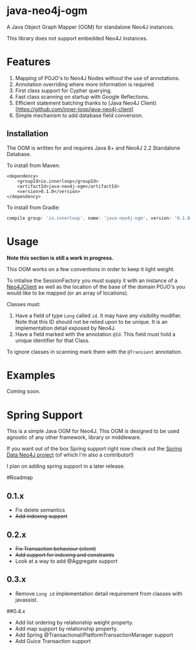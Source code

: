 java-neo4j-ogm
==============

A Java Object Graph Mapper (OGM) for standalone Neo4J instances.

This library does not support embedded Neo4J instances.

# Features

1. Mapping of POJO's to Neo4J Nodes without the use of annotations.
1. Annotation overriding where more information is required
1. First class support for Cypher querying.
1. Fast class scanning on startup with Google Reflections.
1. Efficient statement batching thanks to [Java Neo4J Client)[https://github.com/inner-loop/java-neo4j-client]
1. Simple mechanism to add database field conversion.

## Installation

The OGM is written for and requires Java 8+ and Neo4J 2.2 Standalone Database.

To install from Maven:

```maven
<dependency>
    <groupId>io.innerloop</groupId>
    <artifactId>java-neo4j-ogm</artifactId>
    <version>0.1.0</version>
</dependency>
```

To install from Gradle:

```gradle
compile group: 'io.innerloop', name: 'java-neo4j-ogm', version: '0.1.0'
```

# Usage

**Note this section is still a work in progress.**

This OGM works on a few conventions in order to keep it light weight. 

To intialise the SessionFactory you must supply it with an instance 
of a [Neo4JClient](https://github.com/inner-loop/java-neo4j-client/blob/master/src/main/java/io/innerloop/neo4j/client/Neo4jClient.java)
 as well as the location of the base of the domain POJO's you would like to be mapped (or an array of locations).

Classes must:

1. Have a field of type ```Long``` called ```id```. It may have any visibility modifier. Note that this ID should not
be relied upon to be unique. It is an implementation detail exposed by Neo4J.
1. Have a field marked with the annotation ```@Id```. This field must hold a unique identifier for that Class.

To ignore classes in scanning mark them with the ```@Transient``` annotation.


# Examples

Coming soon.

# Spring Support
This is a simple Java OGM for Neo4J. This OGM is designed to be used
agnostic of any other framework, library or middleware.

If you want out of the box Spring support right now check out the 
[Spring Data Neo4J project](http://docs.spring.io/spring-data/neo4j/docs/4.0.0.M1/) (of which I'm also a contributor!)

I plan on adding spring support in a later release.

#Roadmap

## 0.1.x
- Fix delete semantics
- ~~Add indexing support~~

## 0.2.x
- ~~Fix Transaction behaviour (client)~~
- ~~Add support for indexing and constraints~~
- Look at a way to add @Aggregate support

## 0.3.x
- Remove ```Long id``` implementation detail requirement from classes with javassist.

##0.4.x
- Add list ordering by relationship weight property.
- Add map support by relationship property.
- Add Spring @Transactional/PlatformTransactionManager support
- Add Guice Transaction support

